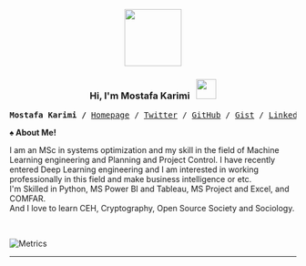 <p align="center">
  <a href="https://mkarimi21.ir/">
    <img src='https://avataaars.io/?avatarStyle=Circle&topType=ShortHairShortWaved&accessoriesType=Prescription02&hairColor=Black&facialHairType=BeardLight&facialHairColor=Black&clotheType=Hoodie&clotheColor=Black&eyeType=Wink&eyebrowType=Default&mouthType=Smile&skinColor=Light' width="100" height="100">
  </a>
 
</p>
<h3 align="center">Hi, I'm Mostafa Karimi &nbsp; <img src="https://github.com/kogisin/kogisin/blob/main/gifs/hi.gif" width="35px"></h3> 

<p><pre align="center">
<strong>Mostafa Karimi /</strong> <a href="https://www.mkarimi21.ir/">Homepage</a> / <a href="https://twitter.com/mkarimi21">Twitter</a> / <a href="https://github.com/mkarimi21">GitHub</a> / <a href="https://gist.github.com/mkarimi21">Gist</a> / <a href="https://www.linkedin.com/in/mkarimi21">LinkedIn</a> / <a href="https://www.t.me/mkarimi21">Telegram</a> / <a href="mailto:mkarimi21@hotmail.com">Email</a></pre></p>


<b>♠️ About Me! </b>

<p class="text-justify">

  I am an MSc in systems optimization and my skill in the field of Machine Learning engineering and Planning and Project Control. I have recently entered Deep Learning engineering and I am interested in working professionally in this field and make business intelligence or etc.
  <br>
  I'm Skilled in Python, MS Power BI and Tableau, MS Project and Excel, and COMFAR.
  <br>
  And I love to learn CEH, Cryptography, Open Source Society and Sociology.
</p>
<br>


![Metrics](https://metrics.lecoq.io/mkarimi21?template=classic&languages=1&isocalendar=1&introduction=1&lines=1&projects=1&activity=1&tweets=1&stars=1&achievements=1&notable=1&isocalendar.duration=full-year&languages.limit=8&languages.sections=most-used&languages.colors=github&languages.aliases=python&languages.threshold=0%25&languages.indepth=false&languages.analysis.timeout=15&languages.categories=markup%2C%20programming&languages.recent.categories=markup%2C%20programming&languages.recent.load=300&languages.recent.days=14&introduction.title=true&stars.limit=4&projects.limit=4&projects.repositories=https%3A%2F%2Fgithub.com%2FUniversity-of-Bojnurd%2FOptimization-MSc%2C%20https%3A%2F%2Fgithub.com%2FMKarimi21%2FDataMining_Tutorial&projects.descriptions=false&activity.limit=5&activity.load=300&activity.days=14&activity.filter=all&activity.visibility=all&activity.timestamps=false&achievements.threshold=C&achievements.secrets=true&achievements.display=detailed&achievements.limit=0&notable.from=organization&notable.repositories=false&tweets.attachments=false&tweets.limit=2&tweets.user=mkarimi21&config.timezone=Asia%2FTehran&config.display=large)



-----


